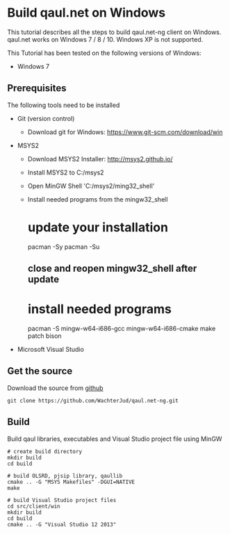 Build qaul.net on Windows
=========================

This tutorial describes all the steps to build qaul.net-ng client on Windows. 
qaul.net works on Windows 7 / 8 / 10. Windows XP is not supported.

This Tutorial has been tested on the following versions of Windows:

* Windows 7


Prerequisites
-------------

The following tools need to be installed

* Git (version control)
  * Download git for Windows: https://www.git-scm.com/download/win
* MSYS2
  * Download MSYS2 Installer: http://msys2.github.io/
  * Install MSYS2 to C:/msys2
  * Open MinGW Shell 'C:/msys2/ming32_shell'
  * Install needed programs from the mingw32_shell

	# update your installation
	pacman -Sy
	pacman -Su
	## close and reopen mingw32_shell after update
	
	# install needed programs
	pacman -S mingw-w64-i686-gcc mingw-w64-i686-cmake make patch bison 

* Microsoft Visual Studio	
	

Get the source
--------------

Download the source from [github](https://github.com/WachterJud/qaul.net-ng) 

	git clone https://github.com/WachterJud/qaul.net-ng.git

	
Build
-----

Build qaul libraries, executables and Visual Studio project file using MinGW

    # create build directory
	mkdir build
    cd build
	
	# build OLSRD, pjsip library, qaullib
    cmake .. -G "MSYS Makefiles" -DGUI=NATIVE
    make
	
	# build Visual Studio project files
	cd src/client/win
	mkdir build
	cd build
	cmake .. -G "Visual Studio 12 2013"
